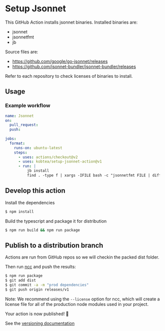 # Setup Jsonnet

This GitHub Action installs jsonnet binaries. 
Installed binaries are:

- jsonnet
- jsonnetfmt
- jb

Source files are:

- https://github.com/google/go-jsonnet/releases
- https://github.com/jsonnet-bundler/jsonnet-bundler/releases

Refer to each repository to check licenses of binaries to install.

## Usage

### Example workflow

```yaml
name: Jsonnet
on:
  pull_request:
  push:
    
jobs:
  format:
    runs-on: ubuntu-latest
    steps:
      - uses: actions/checkout@v2
      - uses: kobtea/setup-jsonnet-action@v1
      - run: |
          jb install
          find . -type f | xargs -IFILE bash -c "jsonnetfmt FILE | diff -u FILE -"
```

## Develop this action

Install the dependencies  
```bash
$ npm install
```

Build the typescript and package it for distribution
```bash
$ npm run build && npm run package
```

## Publish to a distribution branch

Actions are run from GitHub repos so we will checkin the packed dist folder. 

Then run [ncc](https://github.com/zeit/ncc) and push the results:

```bash
$ npm run package
$ git add dist
$ git commit -a -m "prod dependencies"
$ git push origin releases/v1
```

Note: We recommend using the `--license` option for ncc, which will create a license file for all of the production node modules used in your project.

Your action is now published! :rocket: 

See the [versioning documentation](https://github.com/actions/toolkit/blob/master/docs/action-versioning.md)
